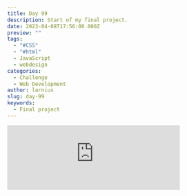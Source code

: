 ```yaml
---
title: Day 99
description: Start of my final project.
date: 2023-04-08T17:56:00.000Z
preview: ""
tags:
  - "#CSS"
  - "#html"
  - JavaScript
  - webdesign
categories:
  - Challenge
  - Web Development
author: larnius
slug: day-99
keywords:
  - Final project
---
```

<iframe src="https://mastodontech.de/@larnius/110164952106707866/embed" class="mastodon-embed" style="max-width: 100%; border: 0" width="400" allowfullscreen="allowfullscreen"></iframe><script src="https://mastodontech.de/embed.js" async="async"></script>